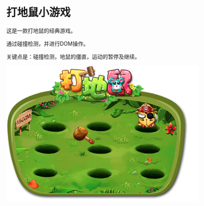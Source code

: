 打地鼠小游戏
======
这是一款打地鼠的经典游戏。

通过碰撞检测，并进行DOM操作。

关键点是：碰撞检测，地鼠的僵直，运动的暂停及继续。 


![image](https://github.com/zzh425310948/-/raw/master/介绍图片.png)
